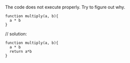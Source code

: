 The code does not execute properly. Try to figure out why.
```
function multiply(a, b){
  a * b
}
```

// solution:
```
function multiply(a, b){
  a * b
  return a*b
}
```